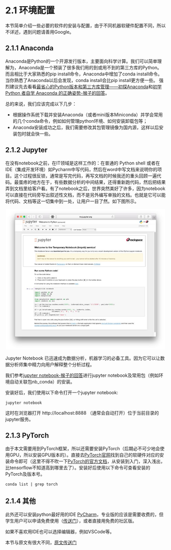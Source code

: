 # 2.1 环境配置
本节简单介绍一些必要的软件的安装与配置，由于不同机器软硬件配置不同，所以不详述，遇到问题请善用Google。
## 2.1.1 Anaconda
Anaconda是Python的一个开源发行版本，主要面向科学计算。我们可以简单理解为，Anaconda是一个预装了很多我们用的到或用不到的第三方库的Python。而且相比于大家熟悉的pip install命令，Anaconda中增加了conda install命令。当你熟悉了Anaconda以后会发现，conda install会比pip install更方便一些。
强烈建议先去看看[最省心的Python版本和第三方库管理——初探Anaconda](https://zhuanlan.zhihu.com/p/25198543)和[初学 Python 者自学 Anaconda 的正确姿势-猴子的回答](https://www.zhihu.com/question/58033789/answer/254673663)。 

总的来说，我们应该完成以下几步：
* 根据操作系统下载并安装Anaconda（或者mini版本Miniconda）并学会常用的几个conda命令，例如如何管理python环境、如何安装卸载包等；
* Anaconda安装成功之后，我们需要修改其包管理镜像为国内源，这样以后安装包时就会快一些。

## 2.1.2 Jupyter
在没有notebook之前，在IT领域是这样工作的：在普通的 Python shell 或者在IDE（集成开发环境）如Pycharm中写代码，然后在word中写文档来说明你的项目。这个过程很反锁，通常是写完代码，再写文档的时候我还的重头回顾一遍代码。最蛋疼的地方在于，有些数据分析的中间结果，还得重新跑代码，然后把结果弄到文档里给客户看。有了notebook之后，世界突然美好了许多，因为notebook可以直接在代码旁写出叙述性文档，而不是另外编写单独的文档。也就是它可以能将代码、文档等这一切集中到一处，让用户一目了然。如下图所示。
<div align=center>
<img width="500" src="../img/chapter02/2.1_jupyter.jpg"/>
</div>

Jupyter Notebook 已迅速成为数据分析，机器学习的必备工具。因为它可以让数据分析师集中精力向用户解释整个分析过程。

我们参考[jupyter notebook-猴子的回答](https://www.zhihu.com/question/46309360/answer/254638807)进行jupyter notebook及常用包（例如环境自动关联包nb_conda）的安装。

安装好后，我们使用以下命令打开一个jupyter notebook:
``` shell
jupyter notebook 
```
这时在浏览器打开 http://localhost:8888 （通常会自动打开）位于当前目录的jupyter服务。

## 2.1.3 PyTorch
由于本文需要用到PyTorch框架，所以还需要安装PyTorch（后期必不可少地会使用GPU，所以安装GPU版本的）。直接去[PyTorch官网](https://pytorch.org/)找到自己的软硬件对应的安装命令即可（这里不得不吹一下[PyTorch的官方文档](https://pytorch.org/tutorials/)，从安装到入门，深入浅出，比tensorflow不知道高到哪里去了）。安装好后使用以下命令可查看安装的PyTorch及版本号。
``` shell
conda list | grep torch
```

## 2.1.4 其他
此外还可以安装python最好用的IDE [PyCharm](https://www.jetbrains.com/pycharm/)，专业版的应该是需要收费的，但学生用户可以申请免费使用（[传送门](https://www.jetbrains.com/zh/student/)），或者直接用免费的社区版。

如果不喜欢用IDE也可以选择编辑器，例如VSCode等。


本节与原文有很大不同，[原文传送门](https://zh.d2l.ai/chapter_prerequisite/install.html)